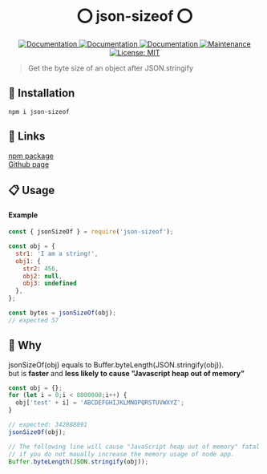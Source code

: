 <div align="center">
<h1 align="center"> ⭕ json-sizeof ⭕</h1>

<p>
  <a href="https://github.com/a179346/json-sizeof/actions/workflows/test.yml" target="_blank">
    <img alt="Documentation" src="https://github.com/a179346/json-sizeof/actions/workflows/test.yml/badge.svg" />
  </a>
  <a href="https://www.npmjs.com/package/json-sizeof" target="_blank">
    <img alt="Documentation" src="https://img.shields.io/npm/v/json-sizeof?maxAge=3600)" />
  </a>
  <a href="https://github.com/a179346/json-sizeof#readme" target="_blank">
    <img alt="Documentation" src="https://img.shields.io/badge/documentation-yes-brightgreen.svg" />
  </a>
  <a href="https://github.com/a179346/json-sizeof/graphs/commit-activity" target="_blank">
    <img alt="Maintenance" src="https://img.shields.io/badge/Maintained%3F-yes-green.svg" />
  </a>
  <a href="https://github.com/a179346/json-sizeof/blob/master/LICENSE" target="_blank">
    <img alt="License: MIT" src="https://img.shields.io/github/license/a179346/json-sizeof" />
  </a>
</p>
</div>


> Get the byte size of an object after JSON.stringify

## 📩 Installation
```
npm i json-sizeof
```

## 🔗 Links
[npm package](https://www.npmjs.com/package/json-sizeof)
<br>
[Github page](https://github.com/a179346/json-sizeof)

## 📋 Usage
#### Example
```js
const { jsonSizeOf } = require('json-sizeof');

const obj = {
  str1: 'I am a string!',
  obj1: {
    str2: 456,
    obj2: null,
    obj3: undefined
  },
};

const bytes = jsonSizeOf(obj);
// expected 57
```

## 📌 Why
jsonSizeOf(obj) equals to Buffer.byteLength(JSON.stringify(obj)).
<br>
but is **faster** and **less likely to cause "Javascript heap out of memory"**
```js
const obj = {};
for (let i = 0;i < 8000000;i++) {
  obj['test' + i] = 'ABCDEFGHIJKLMNOPQRSTUVWXYZ';
}

// expected: 342888891
jsonSizeOf(obj);

// The following line will cause "JavaScript heap out of memory" fatal error
// if you do not maually increase the memory usage of node app.
Buffer.byteLength(JSON.stringify(obj));
```
